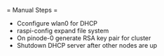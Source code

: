 = Manual Steps =

 * Cconfigure wlan0 for DHCP
 * raspi-config expand file system
 * On pinode-0 generate RSA key pair for cluster
 * Shutdown DHCP server after other nodes are up
 

